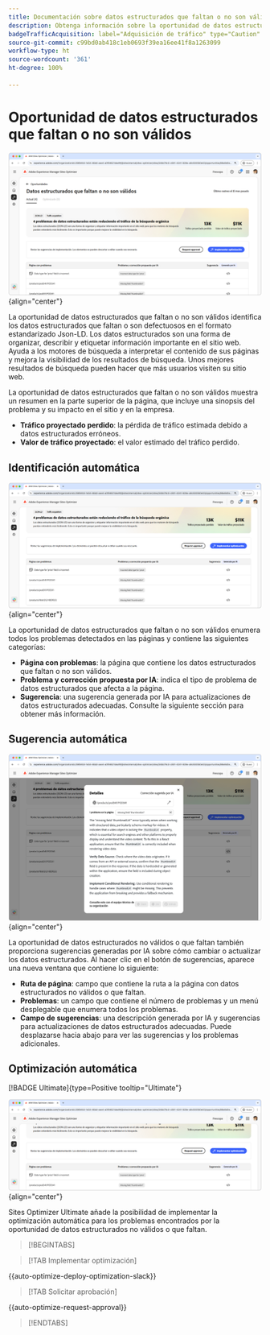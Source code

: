 ```yaml
---
title: Documentación sobre datos estructurados que faltan o no son válidos
description: Obtenga información sobre la oportunidad de datos estructurados que faltan o no son válidos y cómo utilizarlos para mejorar la adquisición de tráfico.
badgeTrafficAcquisition: label="Adquisición de tráfico" type="Caution" url="../../opportunity-types/traffic-acquisition.md" tooltip="Adquisición de tráfico"
source-git-commit: c99bd0ab418c1eb0693f39ea16ee41f8a1263099
workflow-type: ht
source-wordcount: '361'
ht-degree: 100%

---
```



# Oportunidad de datos estructurados que faltan o no son válidos

![Oportunidad de datos estructurados que faltan o no son válidos](./assets/missing-or-invalid-structured-data/hero.png){align="center"}

La oportunidad de datos estructurados que faltan o no son válidos identifica los datos estructurados que faltan o son defectuosos en el formato estandarizado Json-LD. Los datos estructurados son una forma de organizar, describir y etiquetar información importante en el sitio web. Ayuda a los motores de búsqueda a interpretar el contenido de sus páginas y mejora la visibilidad de los resultados de búsqueda. Unos mejores resultados de búsqueda pueden hacer que más usuarios visiten su sitio web.

La oportunidad de datos estructurados que faltan o no son válidos muestra un resumen en la parte superior de la página, que incluye una sinopsis del problema y su impacto en el sitio y en la empresa.

* **Tráfico proyectado perdido**: la pérdida de tráfico estimada debido a datos estructurados erróneos.
* **Valor de tráfico proyectado**: el valor estimado del tráfico perdido.

## Identificación automática

![Identificación automática de los datos estructurados que faltan o no son válidos](./assets/missing-or-invalid-structured-data/auto-identify.png){align="center"}

La oportunidad de datos estructurados que faltan o no son válidos enumera todos los problemas detectados en las páginas y contiene las siguientes categorías:

* **Página con problemas**: la página que contiene los datos estructurados que faltan o no son válidos.
* **Problema y corrección propuesta por IA**: indica el tipo de problema de datos estructurados que afecta a la página.
* **Sugerencia**: una sugerencia generada por IA para actualizaciones de datos estructurados adecuadas. Consulte la siguiente sección para obtener más información.

## Sugerencia automática

![Sugerencia automática de datos estructurados que faltan o no son válidos](./assets/missing-or-invalid-structured-data/auto-suggest.png){align="center"}

La oportunidad de datos estructurados no válidos o que faltan también proporciona sugerencias generadas por IA sobre cómo cambiar o actualizar los datos estructurados. Al hacer clic en el botón de sugerencias, aparece una nueva ventana que contiene lo siguiente:

* **Ruta de página**: campo que contiene la ruta a la página con datos estructurados no válidos o que faltan.
* **Problemas**: un campo que contiene el número de problemas y un menú desplegable que enumera todos los problemas.
* **Campo de sugerencias**: una descripción generada por IA y sugerencias para actualizaciones de datos estructurados adecuadas. Puede desplazarse hacia abajo para ver las sugerencias y los problemas adicionales.

## Optimización automática

[!BADGE Ultimate]{type=Positive tooltip="Ultimate"}

![Optimización automática de los datos estructurad que faltan o no son válidos](./assets/missing-or-invalid-structured-data/auto-optimize.png){align="center"}

Sites Optimizer Ultimate añade la posibilidad de implementar la optimización automática para los problemas encontrados por la oportunidad de datos estructurados no válidos o que faltan. <!--- TBD-need more in-depth and opportunity specific information here. What does the auto-optimization do?-->

>[!BEGINTABS]

>[!TAB Implementar optimización]

{{auto-optimize-deploy-optimization-slack}}

>[!TAB Solicitar aprobación]

{{auto-optimize-request-approval}}

>[!ENDTABS]
